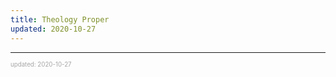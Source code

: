```yaml
---
title: Theology Proper
updated: 2020-10-27
---
```


---

<sup><sub><font color="#a6a6a6">updated: 2020-10-27</font></sub></sup>
